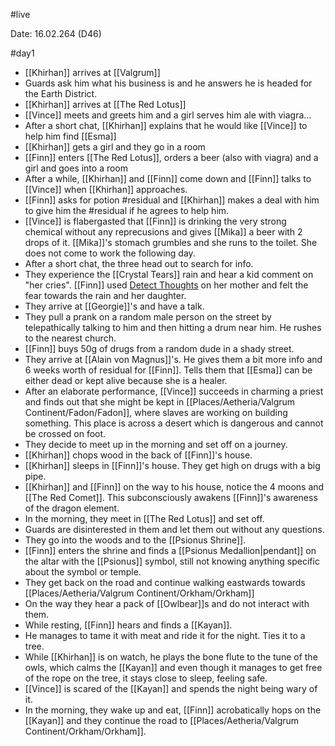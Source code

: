 #live

Date: 16.02.264 (D46)

#day1
- [[Khirhan]] arrives at [[Valgrum]]
- Guards ask him what his business is and he answers he is headed for the Earth District.
- [[Khirhan]] arrives at [[The Red Lotus]]
- [[Vince]] meets and greets him and a girl serves him ale with viagra...
- After a short chat, [[Khirhan]] explains that he would like [[Vince]] to help him find [[Esma]]
- [[Khirhan]] gets a girl and they go in a room
- [[Finn]] enters [[The Red Lotus]], orders a beer (also with viagra) and a girl and goes into a room
- After a while, [[Khirhan]] and [[Finn]] come down and  [[Finn]] talks to [[Vince]] when [[Khirhan]] approaches.
- [[Finn]] asks for potion #residual and [[Khirhan]] makes a deal with him to give him the #residual if he agrees to help him.
- [[Vince]] is flabergasted that [[Finn]] is drinking the very strong chemical without any reprecusions and gives [[Mika]] a beer with 2 drops of it. [[Mika]]'s stomach grumbles and she runs to the toilet. She does not come to work the following day.
- After a short chat, the three head out to search for info.
- They experience the [[Crystal Tears]] rain and hear a kid comment on "her cries". [[Finn]] used [Detect Thoughts](https://www.dndbeyond.com/spells/detect-thoughts) on her mother and felt the fear towards the rain and her daughter. 
- They arrive at [[Georgie]]'s and have a talk.
- They pull a prank on a random male person on the street by telepathically talking to him and then hitting a drum near him. He rushes to the nearest church.
- [[Finn]] buys 50g of drugs from a random dude in a shady street.
- They arrive at [[Alain von Magnus]]'s. He gives them a bit more info and 6 weeks worth of residual for [[Finn]]. Tells them that [[Esma]] can be either dead or kept alive because she is a healer.
- After an elaborate performance, [[Vince]] succeeds in charming a priest and finds out that she might be kept in [[Places/Aetheria/Valgrum Continent/Fadon/Fadon]], where slaves are working on building something. This place is across a desert which is dangerous and cannot be crossed on foot.
- They decide to meet up in the morning and set off on a journey.
- [[Khirhan]] chops wood in the back of [[Finn]]'s house.
- [[Khirhan]] sleeps in [[Finn]]'s house. They get high on drugs with a big pipe.
- [[Khirhan]] and [[Finn]] on the way to his house, notice the 4 moons and [[The Red Comet]]. This subconsciously awakens [[Finn]]'s awareness of the dragon element.
- In the morning, they meet in [[The Red Lotus]] and set off.
- Guards are disinterested in them and let them out without any questions.
- They go into the woods and to the [[Psionus Shrine]].
- [[Finn]] enters the shrine and finds a [[Psionus Medallion|pendant]] on the altar with the [[Psionus]] symbol, still not knowing anything specific about the symbol or temple.
- They get back on the road and continue walking eastwards towards [[Places/Aetheria/Valgrum Continent/Orkham/Orkham]]
- On the way they hear a pack of [[Owlbear]]s and do not interact with them.
- While resting, [[Finn]] hears and finds a [[Kayan]].
- He manages to tame it with meat and ride it for the night. Ties it to a tree.
- While [[Khirhan]] is on watch, he plays the bone flute to the tune of the owls, which calms the [[Kayan]] and even though it manages to get free of the rope on the tree, it stays close to sleep, feeling safe.
- [[Vince]] is scared of the [[Kayan]] and spends the night being wary of it.
- In the morning, they wake up and eat, [[Finn]] acrobatically hops on the [[Kayan]] and they continue the road to [[Places/Aetheria/Valgrum Continent/Orkham/Orkham]].